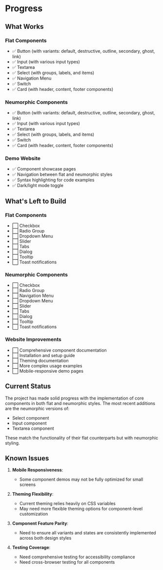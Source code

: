 # Progress

## What Works

### Flat Components
- ✅ Button (with variants: default, destructive, outline, secondary, ghost, link)
- ✅ Input (with various input types)
- ✅ Textarea
- ✅ Select (with groups, labels, and items)
- ✅ Navigation Menu
- ✅ Switch
- ✅ Card (with header, content, footer components)

### Neumorphic Components
- ✅ Button (with variants: default, destructive, outline, secondary, ghost, link)
- ✅ Input (with various input types)
- ✅ Textarea
- ✅ Select (with groups, labels, and items)
- ✅ Switch
- ✅ Card (with header, content, footer components)

### Demo Website
- ✅ Component showcase pages
- ✅ Navigation between flat and neumorphic styles
- ✅ Syntax highlighting for code examples
- ✅ Dark/light mode toggle

## What's Left to Build

### Flat Components
- ⬜ Checkbox
- ⬜ Radio Group
- ⬜ Dropdown Menu
- ⬜ Slider
- ⬜ Tabs
- ⬜ Dialog
- ⬜ Tooltip
- ⬜ Toast notifications

### Neumorphic Components
- ⬜ Checkbox
- ⬜ Radio Group
- ⬜ Navigation Menu
- ⬜ Dropdown Menu
- ⬜ Slider
- ⬜ Tabs
- ⬜ Dialog
- ⬜ Tooltip
- ⬜ Toast notifications

### Website Improvements
- ⬜ Comprehensive component documentation
- ⬜ Installation and setup guide
- ⬜ Theming documentation
- ⬜ More complex usage examples
- ⬜ Mobile-responsive demo pages

## Current Status

The project has made solid progress with the implementation of core components in both flat and neumorphic styles. The most recent additions are the neumorphic versions of:
- Select component
- Input component
- Textarea component

These match the functionality of their flat counterparts but with neumorphic styling.

## Known Issues

1. **Mobile Responsiveness**:
   - Some component demos may not be fully optimized for small screens

2. **Theming Flexibility**:
   - Current theming relies heavily on CSS variables
   - May need more flexible theming options for component-level customization

3. **Component Feature Parity**:
   - Need to ensure all variants and states are consistently implemented across both design styles

4. **Testing Coverage**:
   - Need comprehensive testing for accessibility compliance
   - Need cross-browser testing for all components 